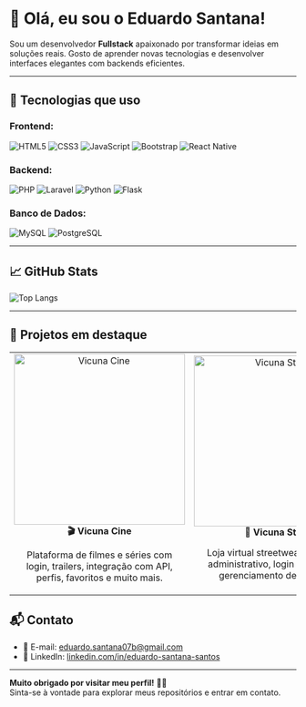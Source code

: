 # 👋 Olá, eu sou o Eduardo Santana!

Sou um desenvolvedor **Fullstack** apaixonado por transformar ideias em soluções reais. Gosto de aprender novas tecnologias e desenvolver interfaces elegantes com backends eficientes.

---

## 🚀 Tecnologias que uso

### Frontend:
![HTML5](https://img.shields.io/badge/HTML5-E34F26?logo=html5&logoColor=white&style=for-the-badge)
![CSS3](https://img.shields.io/badge/CSS3-1572B6?logo=css3&logoColor=white&style=for-the-badge)
![JavaScript](https://img.shields.io/badge/JavaScript-F7DF1E?logo=javascript&logoColor=black&style=for-the-badge)
![Bootstrap](https://img.shields.io/badge/Bootstrap-563D7C?logo=bootstrap&logoColor=white&style=for-the-badge)
![React Native](https://img.shields.io/badge/React_Native-20232A?logo=react&logoColor=61DAFB&style=for-the-badge)

### Backend:
![PHP](https://img.shields.io/badge/PHP-777BB4?logo=php&logoColor=white&style=for-the-badge)
![Laravel](https://img.shields.io/badge/Laravel-FF2D20?logo=laravel&logoColor=white&style=for-the-badge)
![Python](https://img.shields.io/badge/Python-3776AB?logo=python&logoColor=white&style=for-the-badge)
![Flask](https://img.shields.io/badge/Flask-000000?logo=flask&logoColor=white&style=for-the-badge)

### Banco de Dados:
![MySQL](https://img.shields.io/badge/MySQL-4479A1?logo=mysql&logoColor=white&style=for-the-badge)
![PostgreSQL](https://img.shields.io/badge/PostgreSQL-336791?logo=postgresql&logoColor=white&style=for-the-badge)

---

## 📈 GitHub Stats

![Top Langs](https://github-readme-stats.vercel.app/api/top-langs/?username=eduardoSantana-dev&layout=compact&theme=radical)

---

## 🧩 Projetos em destaque
<table>
  <tr>
    <td align="center">
      <a href="https://github.com/eduardoSantana-dev/vicuna-cine-flask">
        <img src="https://github.com/eduardoSantana-dev/vicuna-cine-flask/blob/main/static/assets/capa.gif?raw=true" width="300" alt="Vicuna Cine" />
      </a>
      <br/>
      <b>🎬 Vicuna Cine</b>
      <p>Plataforma de filmes e séries com login, trailers, integração com API, perfis, favoritos e muito mais.</p>
    </td>
    <td align="center">
      <a href="https://github.com/eduardoSantana-dev/vicuna-street">
        <img src="https://github.com/eduardoSantana-dev/vicuna-street/blob/main/img/imgsProjeto/vicuna-capa.gif?raw=true" width="300" alt="Vicuna Street" />
      </a>
      <br/>
      <b>🧢 Vicuna Street</b>
      <p>Loja virtual streetwear com painel administrativo, login e sistema de gerenciamento de produtos.</p>
    </td>
  </tr>
</table

---

## 📬 Contato

- 📧 E-mail: [eduardo.santana07b@gmail.com](mailto:eduardo.santana07b@gmail.com)  
- 💼 LinkedIn: [linkedin.com/in/eduardo-santana-santos](www.linkedin.com/in/eduardo-santana-santos)

---

**Muito obrigado por visitar meu perfil!** 👨‍💻  
Sinta-se à vontade para explorar meus repositórios e entrar em contato.
